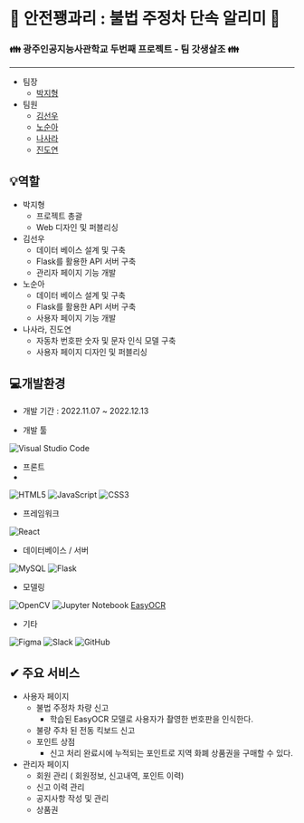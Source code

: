 # :bell: 안전꽹과리 : 불법 주정차 단속 알리미 :bell:

### :family: 광주인공지능사관학교 두번째 프로젝트 -  팀 갓생살조 :family:

---------------------------------------------------

  * 팀장
    * [박지형](https://github.com/projectjh)
  * 팀원
    * [김선우](https://github.com/ksw3108)
    * [노순아](https://github.com/SoonAh-Noh)
    * [나사라](https://github.com/sarararararara)
    * [진도연](https://github.com/DO-YEONY)

  
💡역할
---------------------------------------------------
  * 박지형
    * 프로젝트 총괄
    * Web 디자인 및 퍼블리싱
  * 김선우
    * 데이터 베이스 설계 및 구축
    * Flask를 활용한 API 서버 구축
    * 관리자 페이지 기능 개발
  * 노순아
    * 데이터 베이스 설계 및 구축   
    * Flask를 활용한 API 서버 구축
    * 사용자 페이지 기능 개발
  * 나사라, 진도연
    * 자동차 번호판 숫자 및 문자 인식 모델 구축
    * 사용자 페이지 디자인 및 퍼블리싱

💻개발환경
-------------------------------------------
* 개발 기간 : 2022.11.07 ~ 2022.12.13

* 개발 툴 

![Visual Studio Code](https://img.shields.io/badge/Visual%20Studio%20Code-0078d7.svg?style=for-the-badge&logo=visual-studio-code&logoColor=white)

* 프론트 
* 
![HTML5](https://img.shields.io/badge/html5-%23E34F26.svg?style=for-the-badge&logo=html5&logoColor=white)
![JavaScript](https://img.shields.io/badge/javascript-%23323330.svg?style=for-the-badge&logo=javascript&logoColor=%23F7DF1E)
![CSS3](https://img.shields.io/badge/css3-%231572B6.svg?style=for-the-badge&logo=css3&logoColor=white)

* 프레임워크

![React](https://img.shields.io/badge/react-%2320232a.svg?style=for-the-badge&logo=react&logoColor=%2361DAFB)

* 데이터베이스 / 서버

![MySQL](https://img.shields.io/badge/mysql-%2300f.svg?style=for-the-badge&logo=mysql&logoColor=white)
![Flask](https://img.shields.io/badge/flask-%23000.svg?style=for-the-badge&logo=flask&logoColor=white)

* 모델링

![OpenCV](https://img.shields.io/badge/opencv-%23white.svg?style=for-the-badge&logo=opencv&logoColor=white)
![Jupyter Notebook](https://img.shields.io/badge/jupyter-%23FA0F00.svg?style=for-the-badge&logo=jupyter&logoColor=white)
[EasyOCR](https://github.com/JaidedAI/EasyOCR/blob/master/README.md)

* 기타

![Figma](https://img.shields.io/badge/figma-%23F24E1E.svg?style=for-the-badge&logo=figma&logoColor=white)
![Slack](https://img.shields.io/badge/Slack-4A154B?style=for-the-badge&logo=slack&logoColor=white)
![GitHub](https://img.shields.io/badge/github-%23121011.svg?style=for-the-badge&logo=github&logoColor=white)


✔ 주요 서비스
--------------------------------------------
* 사용자 페이지
  * 불법 주정차 차량 신고
    - 학습된 EasyOCR 모델로 사용자가 촬영한 번호판을 인식한다.
  * 불량 주차 된 전동 킥보드 신고
  * 포인트 상점
    - 신고 처리 완료시에 누적되는 포인트로 지역 화폐 상품권을 구매할 수 있다.
* 관리자 페이지
  * 회원 관리 ( 회원정보, 신고내역, 포인트 이력)
  * 신고 이력 관리
  * 공지사항 작성 및 관리
  * 상품권 
